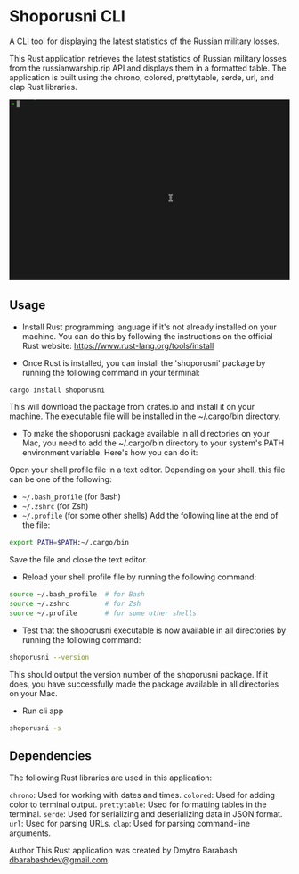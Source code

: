 # Shoporusni CLI

A CLI tool for displaying the latest statistics of the Russian military losses.

This Rust application retrieves the latest statistics of Russian military losses from the russianwarship.rip API and displays them in a formatted table. The application is built using the chrono, colored, prettytable, serde, url, and clap Rust libraries.

![shoporusni GIF](./shoporusni.gif)

## Usage

- Install Rust programming language if it's not already installed on your machine. You can do this by following the instructions on the official Rust website: https://www.rust-lang.org/tools/install

- Once Rust is installed, you can install the 'shoporusni' package by running the following command in your terminal:

```bash
cargo install shoporusni
```

This will download the package from crates.io and install it on your machine. The executable file will be installed in the ~/.cargo/bin directory.

- To make the shoporusni package available in all directories on your Mac, you need to add the ~/.cargo/bin directory to your system's PATH environment variable. Here's how you can do it:

Open your shell profile file in a text editor. Depending on your shell, this file can be one of the following:

- `~/.bash_profile` (for Bash)
- `~/.zshrc` (for Zsh)
- `~/.profile` (for some other shells)
  Add the following line at the end of the file:

```bash
export PATH=$PATH:~/.cargo/bin
```

Save the file and close the text editor.

- Reload your shell profile file by running the following command:

```bash
source ~/.bash_profile  # for Bash
source ~/.zshrc         # for Zsh
source ~/.profile       # for some other shells
```

- Test that the shoporusni executable is now available in all directories by running the following command:

```bash
shoporusni --version
```

This should output the version number of the shoporusni package. If it does, you have successfully made the package available in all directories on your Mac.

- Run cli app

```bash
shoporusni -s
```

## Dependencies

The following Rust libraries are used in this application:

`chrono`: Used for working with dates and times.
`colored`: Used for adding color to terminal output.
`prettytable`: Used for formatting tables in the terminal.
`serde`: Used for serializing and deserializing data in JSON format.
`url`: Used for parsing URLs.
`clap`: Used for parsing command-line arguments.

Author
This Rust application was created by Dmytro Barabash dbarabashdev@gmail.com.
